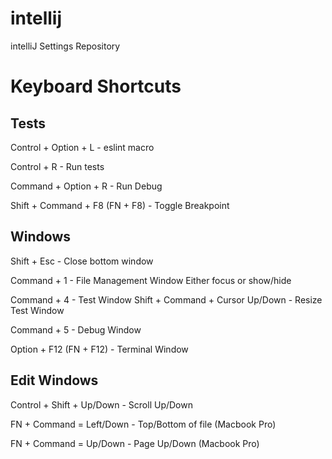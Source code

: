 # intellij
intelliJ Settings Repository

# Keyboard Shortcuts

Tests
-----
Control + Option + L - eslint macro

Control + R - Run tests

Command + Option + R - Run Debug

Shift + Command + F8 (FN + F8) - Toggle Breakpoint

Windows
-------
Shift + Esc - Close bottom window

Command + 1 - File Management Window Either focus or show/hide

Command + 4 - Test Window
  Shift + Command + Cursor Up/Down - Resize Test Window
  
Command + 5 - Debug Window

Option + F12 (FN + F12) - Terminal Window

Edit Windows
------------
Control + Shift + Up/Down - Scroll Up/Down

FN + Command = Left/Down - Top/Bottom of file (Macbook Pro)

FN + Command = Up/Down - Page Up/Down (Macbook Pro)
